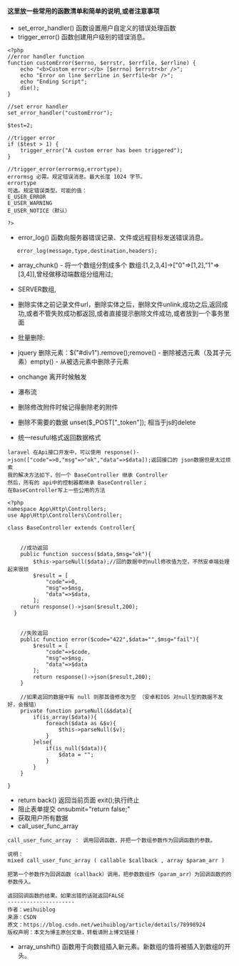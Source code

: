 #### 这里放一些常用的函数清单和简单的说明,或者注意事项

* set_error_handler() 函数设置用户自定义的错误处理函数
* trigger_error() 函数创建用户级别的错误消息。

```
<?php
//error handler function
function customError($errno, $errstr, $errfile, $errline) {
    echo "<b>Custom error:</b> [$errno] $errstr<br />";
    echo "Error on line $errline in $errfile<br />";
    echo "Ending Script";
    die();
}
 
//set error handler
set_error_handler("customError");
 
$test=2;
 
//trigger error
if ($test > 1) {
    trigger_error("A custom error has been triggered");
}

//trigger_error(errormsg,errortype);
errormsg 必需。规定错误消息。最大长度 1024 字节。
errortype	
可选。规定错误类型。可能的值：
E_USER_ERROR
E_USER_WARNING
E_USER_NOTICE（默认）

?>
```

* error_log() 函数向服务器错误记录、文件或远程目标发送错误消息。
```
   error_log(message,type,destination,headers);
```

* array_chunk() - 将一个数组分割成多个 数组:[1,2,3,4]->["0"=>[1,2],"1"=>[3,4]],曾经做移动端数组分组用过;

* SERVER数组,


* 删除实体之前记录文件url，删除实体之后，删除文件unlink,成功之后,返回成功,或者不管失败成功都返回,或者直接提示删除文件成功,或者放到一个事务里面


* 批量删除:

* jquery 删除元素：$("#div1").remove();remove() - 删除被选元素（及其子元素）empty() - 从被选元素中删除子元素

* onchange 离开时候触发

* 瀑布流

* 删除修改附件时候记得删除老的附件

* 删除不需要的数据 unset($_POST["_token"]); 相当于js的delete 


* 统一resuful格式返回数据格式  

```
laravel 在Api接口开发中，可以使用 response()->json(["code"=>0,"msg"=>"ok","data"=>$data]);返回接口的 json数据但是太过烦索
我的解决方法如下，创一个 BaseController 继承 Controller
然后，所有的 api中的控制器都继承 BaseController；
在BaseController写上一些公用的方法

<?php
namespace App\Http\Controllers;
use App\Http\Controllers\Controller;
 
class BaseController extends Controller{
 
 
    //成功返回
    public function success($data,$msg="ok"){
        $this->parseNull($data);//回的数据中的null修改值为空，不然安卓端处理起来很烦
        $result = [
            "code"=>0,
            "msg"=>$msg,
            "data"=>$data,
        ];
    return response()->json($result,200);
  }
 
 
    //失败返回
    public function error($code="422",$data="",$msg="fail"){
        $result = [
            "code"=>$code,
            "msg"=>$msg,
            "data"=>$data
        ];
        return response()->json($result,200);
    }
 
    //如果返回的数据中有 null 则那其值修改为空 （安卓和IOS 对null型的数据不友好，会报错）
    private function parseNull(&$data){
        if(is_array($data)){
            foreach($data as &$v){
                $this->parseNull($v);
            }
        }else{
            if(is_null($data)){
                $data = "";
            }
        }
    }
 
}

```


* return back() 返回当前页面 exit();执行终止
* 阻止表单提交 onsubmit="return false;"
* 获取用户所有数据
* call_user_func_array
```
call_user_func_array ： 调用回调函数，并把一个数组参数作为回调函数的参数。

说明：mixed call_user_func_array ( callable $callback , array $param_arr )

把第一个参数作为回调函数（callback）调用，把参数数组作（param_arr）为回调函数的的参数传入。

返回回调函数的结果。如果出错的话就返回FALSE
--------------------- 
作者：weihuiblog 
来源：CSDN 
原文：https://blog.csdn.net/weihuiblog/article/details/78998924 
版权声明：本文为博主原创文章，转载请附上博文链接！
```

* array_unshift() 函数用于向数组插入新元素。新数组的值将被插入到数组的开头。
